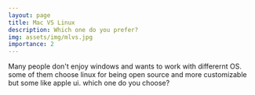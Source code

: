 ```yaml
---
layout: page
title: Mac VS Linux
description: Which one do you prefer?
img: assets/img/mlvs.jpg
importance: 2
---
```

Many people don't enjoy windows and wants to work with differernt OS.
some of them choose linux for being open source and more customizable but some like apple ui.
which one do you choose?
